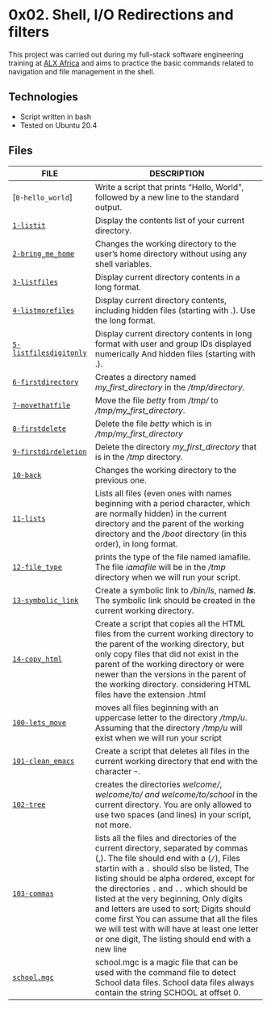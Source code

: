 # 0x02. Shell, I/O Redirections and filters

This project was carried out during my full-stack software engineering training at [ALX Africa](https://www.alxafrica.com/) and aims to practice the basic commands related to navigation and file management in the shell.

## Technologies

- Script written in bash
- Tested on Ubuntu 20.4

## Files

| FILE | DESCRIPTION |
| ----------- | ----------- |
| [`0-hello_world`] | Write a script that prints “Hello, World”, followed by a new line to the standard output. |
| [`1-listit`](https://github.com/RHEZUS/alx-system_engineering-devops/blob/master/0x00-shell_basics/1-listit) | Display the contents list of your current directory. |
| [`2-bring_me_home`](https://github.com/RHEZUS/alx-system_engineering-devops/blob/master/0x00-shell_basics/2-bring_me_home) | Changes the working directory to the user’s home directory without using any shell variables. |
| [`3-listfiles`](https://github.com/RHEZUS/alx-system_engineering-devops/blob/master/0x00-shell_basics/3-listfiles) |  Display current directory contents in a long format. |
| [`4-listmorefiles`](https://github.com/RHEZUS/alx-system_engineering-devops/blob/master/0x00-shell_basics/4-listmorefiles) | Display current directory contents, including hidden files (starting with .). Use the long format. |
| [`5-listfilesdigitonly`](https://github.com/RHEZUS/alx-system_engineering-devops/blob/master/0x00-shell_basics/5-listfilesdigitonly) |Display current directory contents in long format with user and group IDs displayed numerically And hidden files (starting with .). |
| [`6-firstdirectory`](https://github.com/RHEZUS/alx-system_engineering-devops/blob/master/0x00-shell_basics/6-firstdirectory) | Creates a directory named *my_first_directory* in the */tmp/directory*. |
| [`7-movethatfile`](https://github.com/RHEZUS/alx-system_engineering-devops/blob/master/0x00-shell_basics/7-movethatfile) | Move the file *betty* from */tmp/* to */tmp/my_first_directory*. |
| [`8-firstdelete`](https://github.com/RHEZUS/alx-system_engineering-devops/blob/master/0x00-shell_basics/8-firstdelete) | Delete the file *betty* which is in */tmp/my_first_directory* |
| [`9-firstdirdeletion`](https://github.com/RHEZUS/alx-system_engineering-devops/blob/master/0x00-shell_basics/9-firstdirdeletion) | Delete the directory *my_first_directory* that is in the */tmp* directory. |
| [`10-back`](https://github.com/RHEZUS/alx-system_engineering-devops/blob/master/0x00-shell_basics/10-back) | Changes the working directory to the previous one. |
| [`11-lists`](https://github.com/RHEZUS/alx-system_engineering-devops/blob/master/0x00-shell_basics/11-lists) | Lists all files (even ones with names beginning with a period character, which are normally hidden) in the current directory and the parent of the working directory and the */boot* directory (in this order), in long format. |
| [`12-file_type`](https://github.com/RHEZUS/alx-system_engineering-devops/blob/master/0x00-shell_basics/12-file_type) | prints the type of the file named iamafile. The file *iamafile* will be in the */tmp* directory when we will run your script. |
| [`13-symbolic_link`](https://github.com/RHEZUS/alx-system_engineering-devops/blob/master/0x00-shell_basics/13-symbolic_link) | Create a symbolic link to */bin/ls*, named *__ls__*. The symbolic link should be created in the current working directory. |
| [`14-copy_html`](https://github.com/RHEZUS/alx-system_engineering-devops/blob/master/0x00-shell_basics/14-copy_html) | Create a script that copies all the HTML files from the current working directory to the parent of the working directory, but only copy files that did not exist in the parent of the working directory or were newer than the versions in the parent of the working directory. considering HTML files have the extension .html |
| [`100-lets_move`](https://github.com/RHEZUS/alx-system_engineering-devops/blob/master/0x00-shell_basics/100-lets_move) |  moves all files beginning with an uppercase letter to the directory */tmp/u*. Assuming that the directory */tmp/u* will exist when we will run your script |
| [`101-clean_emacs`](https://github.com/RHEZUS/alx-system_engineering-devops/blob/master/0x00-shell_basics/101-clean_emacs) | Create a script that deletes all files in the current working directory that end with the character `~`. |
| [`102-tree`](https://github.com/RHEZUS/alx-system_engineering-devops/blob/master/0x00-shell_basics/102-tree) | creates the directories *welcome/*, *welcome/to/ and welcome/to/school* in the current directory. You are only allowed to use two spaces (and lines) in your script, not more. |
| [`103-commas`](https://github.com/RHEZUS/alx-system_engineering-devops/blob/master/0x00-shell_basics/103-commas) | lists all the files and directories of the current directory, separated by commas (,). The file should end with a (`/`), Files startin with a `.` should slso be listed, The listing should be alpha ordered, except for the directories `.` and `..` which should be listed at the very beginning, Only digits and letters are used to sort; Digits should come first You can assume that all the files we will test with will have at least one letter or one digit, The listing should end with a new line |
| [`school.mgc`](https://github.com/RHEZUS/alx-system_engineering-devops/blob/master/0x00-shell_basics/school.mgc) | school.mgc is a magic file that can be used with the command file to detect School data files. School data files always contain the string SCHOOL at offset 0. |


